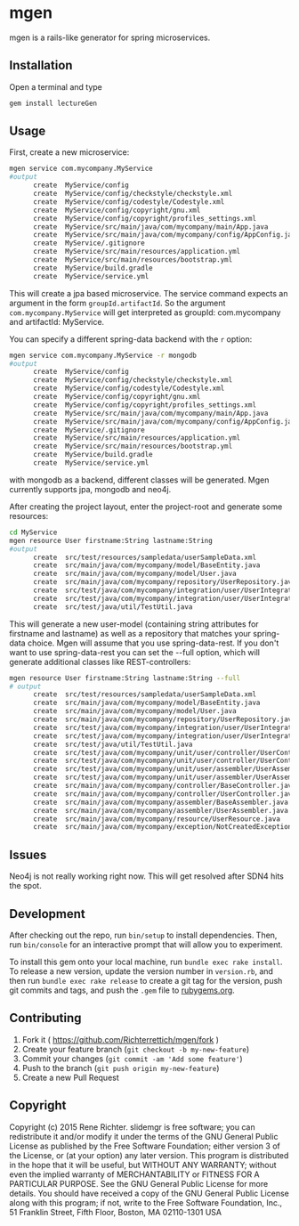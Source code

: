 # mgen

mgen is a rails-like generator for spring microservices.

## Installation
Open a terminal and type 
```bash
gem install lectureGen
```



## Usage

First, create a new microservice:

```bash
mgen service com.mycompany.MyService
#output
      create  MyService/config
      create  MyService/config/checkstyle/checkstyle.xml
      create  MyService/config/codestyle/Codestyle.xml
      create  MyService/config/copyright/gnu.xml
      create  MyService/config/copyright/profiles_settings.xml
      create  MyService/src/main/java/com/mycompany/main/App.java
      create  MyService/src/main/java/com/mycompany/config/AppConfig.java
      create  MyService/.gitignore
      create  MyService/src/main/resources/application.yml
      create  MyService/src/main/resources/bootstrap.yml
      create  MyService/build.gradle
      create  MyService/service.yml
```
This will create a jpa based microservice. The service command expects an argument in the form `groupId.artifactId`.
So the argument `com.mycompany.MyService` will get interpreted as groupId: com.mycompany and artifactId: MyService.

You can specify a different spring-data  backend with the `r` option:

```bash
mgen service com.mycompany.MyService -r mongodb
#output
      create  MyService/config
      create  MyService/config/checkstyle/checkstyle.xml
      create  MyService/config/codestyle/Codestyle.xml
      create  MyService/config/copyright/gnu.xml
      create  MyService/config/copyright/profiles_settings.xml
      create  MyService/src/main/java/com/mycompany/main/App.java
      create  MyService/src/main/java/com/mycompany/config/AppConfig.java
      create  MyService/.gitignore
      create  MyService/src/main/resources/application.yml
      create  MyService/src/main/resources/bootstrap.yml
      create  MyService/build.gradle
      create  MyService/service.yml
```

with mongodb as a backend, different classes will be generated. Mgen currently supports
jpa, mongodb and neo4j.

After creating the project layout, enter the project-root and generate some resources:

```bash
cd MyService
mgen resource User firstname:String lastname:String
#output
      create  src/test/resources/sampledata/userSampleData.xml
      create  src/main/java/com/mycompany/model/BaseEntity.java
      create  src/main/java/com/mycompany/model/User.java
      create  src/main/java/com/mycompany/repository/UserRepository.java
      create  src/test/java/com/mycompany/integration/user/UserIntegrationTestConfig.java
      create  src/test/java/com/mycompany/integration/user/UserIntegrationTest.java
      create  src/test/java/util/TestUtil.java
```
This will generate a new user-model (containing string attributes for firstname and lastname)
as well as a repository that matches your spring-data choice. Mgen will assume that you use
spring-data-rest. If you don't want to use spring-data-rest you can set the --full option,
which will generate additional classes like REST-controllers:

```bash
mgen resource User firstname:String lastname:String --full
# output
      create  src/test/resources/sampledata/userSampleData.xml
      create  src/main/java/com/mycompany/model/BaseEntity.java
      create  src/main/java/com/mycompany/model/User.java
      create  src/main/java/com/mycompany/repository/UserRepository.java
      create  src/test/java/com/mycompany/integration/user/UserIntegrationTestConfig.java
      create  src/test/java/com/mycompany/integration/user/UserIntegrationTest.java
      create  src/test/java/util/TestUtil.java
      create  src/test/java/com/mycompany/unit/user/controller/UserControllerUnitTestConfig.java
      create  src/test/java/com/mycompany/unit/user/controller/UserControllerUnitTest.java
      create  src/test/java/com/mycompany/unit/user/assembler/UserAssemblerUnitTestConfig.java
      create  src/test/java/com/mycompany/unit/user/assembler/UserAssemblerUnitTest.java
      create  src/main/java/com/mycompany/controller/BaseController.java
      create  src/main/java/com/mycompany/controller/UserController.java
      create  src/main/java/com/mycompany/assembler/BaseAssembler.java
      create  src/main/java/com/mycompany/assembler/UserAssembler.java
      create  src/main/java/com/mycompany/resource/UserResource.java
      create  src/main/java/com/mycompany/exception/NotCreatedException.java
```




## Issues

Neo4j is not really working right now. This will get resolved after SDN4 hits the spot.

## Development

After checking out the repo, run `bin/setup` to install dependencies. Then, run `bin/console` for an interactive prompt that will allow you to experiment.

To install this gem onto your local machine, run `bundle exec rake install`. To release a new version, update the version number in `version.rb`, and then run `bundle exec rake release` to create a git tag for the version, push git commits and tags, and push the `.gem` file to [rubygems.org](https://rubygems.org).

## Contributing

1. Fork it ( https://github.com/Richterrettich/mgen/fork )
2. Create your feature branch (`git checkout -b my-new-feature`)
3. Commit your changes (`git commit -am 'Add some feature'`)
4. Push to the branch (`git push origin my-new-feature`)
5. Create a new Pull Request


## Copyright
Copyright (c) 2015 Rene Richter.
slidemgr is free software; you can redistribute it and/or modify
it under the terms of the GNU General Public License as published by
the Free Software Foundation; either version 3 of the License, or
(at your option) any later version.
This program is distributed in the hope that it will be useful,
but WITHOUT ANY WARRANTY; without even the implied warranty of
MERCHANTABILITY or FITNESS FOR A PARTICULAR PURPOSE.  See the
GNU General Public License for more details.
You should have received a copy of the GNU General Public License
along with this program; if not, write to the Free Software Foundation,
Inc., 51 Franklin Street, Fifth Floor, Boston, MA 02110-1301  USA